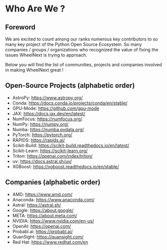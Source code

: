 
# Who Are We ?

## Foreword

We are excited to count among our ranks numerous key contributors to so many key project of the Python Open Source Ecosystem.
So many companies / groups / organizations who recognized the value of fixing the issues WheelNext is trying to approach.

Below you will find the list of communities, projects and companies involved in making WheelNext great !

## Open-Source Projects (alphabetic order)

- AstroPy: https://www.astropy.org/
- Conda: <https://docs.conda.io/projects/conda/en/stable/>
- GPU-Mode: <https://github.com/gpu-mode>
- JAX: <https://docs.jax.dev/en/latest/>
- NumFocus: <https://numfocus.org/>
- NumPy: <https://numpy.org/>
- Numba: <https://numba.pydata.org/>
- PyTorch: <https://pytorch.org/>
- RAPIDS: <https://rapids.ai/>
- Scikit-Build: https://scikit-build.readthedocs.io/en/latest/
- Scikit-Learn: https://scikit-learn.org/
- Triton: <https://openai.com/index/triton/>
- uv: <https://docs.astral.sh/uv/>
- XGBoost: <https://xgboost.readthedocs.io/en/stable/>

## Companies (alphabetic order)

- AMD: <https://www.amd.com/>
- Anaconda: <https://www.anaconda.com/>
- Astral: <https://astral.sh/>
- Google: <https://about.google/>
- META: <https://about.meta.com/>
- NVIDIA: <https://www.nvidia.com/en-us/>
- OpenAI: <https://openai.com/>
- Probabl.ai: <https://probabl.ai/>
- QuanSight: <https://quansight.com/>
- Red Hat: <https://www.redhat.com/en>
